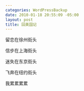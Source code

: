 ```yaml
--- 
categories: WordPressBackup
date: 2010-01-18 20:55:09 -05:00
layout: post
title: 回美国记
---
```

留恋在徐州街头

信步在上海街头

迷失在东京街头

飞奔在纽约街头

我累累累累
